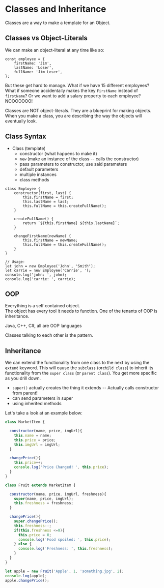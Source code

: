 
# Classes and Inheritance

Classes are a way to make a template for an Object. 

## Classes vs Object-Literals

We can make an object-literal at any time like so: 

```JS
const employee = {
    firstName: 'Jim',
    lastName: 'Loser',
    fullName: 'Jim Loser',
};
```

But these get hard to manage. What if we have 15 different employees? What if someone accidentally makes the key `FirstName` instead of `firstName`? Or we want to add a salary property to each employee? NOOOOOOO!

Classes are NOT object-literals. They are a blueprint for making objects. When you make a class, you are describing the way the objects will eventually look. 


## Class Syntax
- Class (template)
  -  constructor (what happens to make it)
  -  `new` (make an instance of the class -- calls the constructor)
  -  pass parameters to constructor, use said parameters
  -  default parameters 
  -  multiple instances
  -  class methods


```
class Employee {
    constructor(first, last) {
        this.firstName = first;
        this.lastName = last;
        this.fullName = this.createFullName();
    }

    createFullName() {
        return `${this.firstName} ${this.lastName}`;
    }

    changeFirstName(newName) {
        this.firstName = newName;
        this.fullName = this.createFullName();
    }
}

// Usage:
let john = new Employee('John', 'Smith');
let carrie = new Employee('Carrie', ');
console.log('john: ', john);
console.log('carrie: ', carrie);
```

## OOP

Everything is a self contained object.  
The object has every tool it needs to function. 
One of the tenants of OOP is inheritance.

Java, C++, C#, all are OOP languages

Classes talking to each other is the pattern.

## Inheritance
We can extend the functionality from one class to the next by using the `extend` keyword. This will cause the `subclass` (or`child class`) to inherit its functionality from the `super class` (or `parent class`). You get more specific as you drill down.


- `super()` actually creates the thing it extends -- Actually calls constructor from parent!
-  can send parameters in super
-  using inherited methods



Let's take a look at an example below:

```JavaScript 
class MarketItem {

  constructor(name, price, imgUrl){
    this.name = name;
    this.price = price;
    this.imgUrl = imgUrl;
  }

  changePrice(){
    this.price++;
    console.log('Price Changed! ', this.price);
  }
}

class Fruit extends MarketItem { 

  constructor(name, price, imgUrl, freshness){
    super(name, price, imgUrl);
    this.freshness = freshness;
  }

  changePrice(){
    super.changePrice();
    this.freshness--;
    if(this.freshness <=0){
      this.price = 0;
      console.log('Food spoiled: ', this.price);
    } else {
      console.log('Freshness: ', this.freshness);
    }
  }
}

let apple = new Fruit('Apple', 1, 'something.jpg', 2);
console.log(apple);
apple.changePrice();

```

